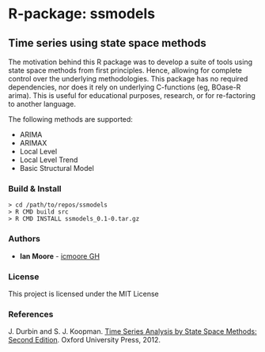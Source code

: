 # R-package: ssmodels
## Time series using state space methods

The motivation behind this R package was to develop a suite of tools using state space methods from first principles. Hence, allowing for complete control over the underlying methodologies. This package has no required dependencies, nor does it rely on underlying C-functions (eg, BOase-R arima). This is useful for educational purposes, research, or for re-factoring to another language. 

The following methods are supported:
- ARIMA
- ARIMAX
- Local Level
- Local Level Trend
- Basic Structural Model

### Build & Install

```
> cd /path/to/repos/ssmodels
> R CMD build src
> R CMD INSTALL ssmodels_0.1-0.tar.gz
```

### Authors

* **Ian Moore** - [icmoore GH](https://github.com/icmoore)

### License

This project is licensed under the MIT License 

### References

J. Durbin and S. J. Koopman. [Time Series Analysis by State Space Methods: Second Edition](https://www.oxfordscholarship.com/view/10.1093/acprof:oso/9780199641178.001.0001/acprof-9780199641178). Oxford University Press, 2012.
